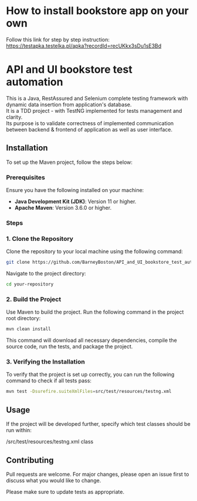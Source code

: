 # How to install bookstore app on your own

Follow this link for step by step instruction: https://testapka.testelka.pl/apka?recordId=recUKkx3sDu1sE3Bd

# API and UI bookstore test automation

This is a Java, RestAssured and Selenium complete testing framework with dynamic data insertion from application's database.\
It is a TDD project - with TestNG implemented for tests management and clarity.\
Its purpose is to validate correctness of implemented communication between backend & frontend of application as well as user interface.

## Installation

To set up the Maven project, follow the steps below:

### Prerequisites

Ensure you have the following installed on your machine:

- **Java Development Kit (JDK)**: Version 11 or higher.
- **Apache Maven**: Version 3.6.0 or higher.

### Steps

### 1. Clone the Repository

Clone the repository to your local machine using the following command:
```bash
git clone https://github.com/BarneyBoston/API_and_UI_bookstore_test_automation.git
```
Navigate to the project directory:

```bash
cd your-repository
```
### 2. Build the Project
Use Maven to build the project. Run the following command in the project root directory:

```bash
mvn clean install
```

This command will download all necessary dependencies, compile the source code, run the tests, and package the project.

### 3. Verifying the Installation
To verify that the project is set up correctly, you can run the following command to check if all tests pass:

```bash
mvn test -Dsurefire.suiteXmlFiles=src/test/resources/testng.xml
```

## Usage

If the project will be developed further, specify which test classes should be run within:

/src/test/resources/testng.xml class


## Contributing

Pull requests are welcome. For major changes, please open an issue first
to discuss what you would like to change.

Please make sure to update tests as appropriate.
